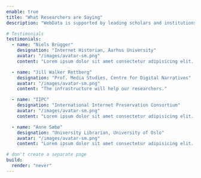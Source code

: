 ```yaml
---
enable: true
title: "What Researchers are Saying"
description: "WebData is supported by leading scholars and institutions in Norway and abroad. Here are some of the supporting testimonials we received when developing the project."

# Testimonials
testimonials:
  - name: "Niels Brügger"
    designation: "Internet Historian, Aarhus University"
    avatar: "/images/avatar-sm.png"
    content: "Lorem ipsum dolor sit amet consectetur adipisicing elit. Qui iusto illo molestias, assumenda expedita commodi inventore non itaque molestiae voluptatum dolore, facilis sapiente, repellat veniam."

  - name: "Jill Walker Rettberg"
    designation: "Prof. Media Studies, Centre for Digital Narratives"
    avatar: "/images/avatar-sm.png"
    content: "The infrastructure will help our researchers."

  - name: "IIPC"
    designation: "International Internet Preservation Consortium"
    avatar: "/images/avatar-sm.png"
    content: "Lorem ipsum dolor sit amet consectetur adipisicing elit. Qui iusto illo molestias, assumenda expedita commodi inventore non itaque molestiae voluptatum dolore, facilis sapiente, repellat veniam."

  - name: "Anne Sæbø"
    designation: "University Librarian, University of Oslo"
    avatar: "/images/avatar-sm.png"
    content: "Lorem ipsum dolor sit amet consectetur adipisicing elit. Qui iusto illo molestias, assumenda expedita commodi inventore non itaque molestiae voluptatum dolore, facilis sapiente, repellat veniam."

# don't create a separate page
build:
  render: "never"
---
```


